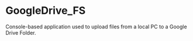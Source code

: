 # GoogleDrive_FS
Console-based application used to upload files from a local PC to a Google Drive Folder.
